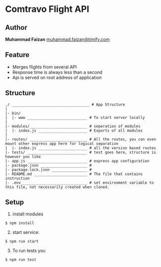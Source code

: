 # Comtravo Flight API
## Author
  **Muhammad Faizan** <muhammad.faizan@timify.com>

## Feature
  - Merges flights from several API
  - Response time is always less than a second
  - Api is served on root address of application

## Structure
    ./ ___________________________________ # App Structure
    |
    |- bin/                     
    |  |- www ___________________________ # To start server locally
    |
    |- modules/__________________________ # seperation of modules
    |  |- index.js ______________________ # Exports of all modules
    |
    |- routes/ __________________________ # All the routes, you can even mount other express app here for logical separation
    |  |- index.js ______________________ # all the version based routes
    |- tests/ ___________________________ # test goes here, structure is however you like
    |- app.js ___________________________ # express app configuration
    |- package.json _____________________ # 
    |- package-lock.json ________________ #
    |- README.md ________________________ # The file that contains instruction
    |- .env______________________________ # set environment variable to this file, not necessarily created when cloned.


## Setup
  1. install modules

    $ npm install 
  2. start service:
    
    $ npm run start
  3. To run tests you

    $ npm run test